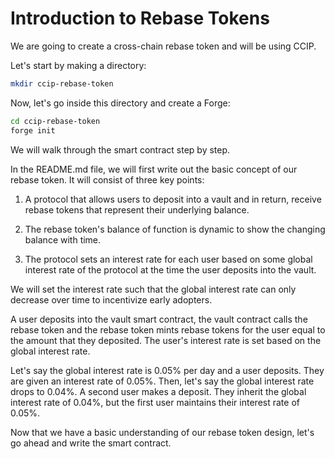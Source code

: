 # Introduction to Rebase Tokens

We are going to create a cross-chain rebase token and will be using CCIP.

Let's start by making a directory:

```bash
mkdir ccip-rebase-token
```

Now, let's go inside this directory and create a Forge:

```bash
cd ccip-rebase-token
forge init
```

We will walk through the smart contract step by step.

In the README.md file, we will first write out the basic concept of our rebase token. It will consist of three key points:

1. A protocol that allows users to deposit into a vault and in return, receive rebase tokens that represent their underlying balance.

2. The rebase token's balance of function is dynamic to show the changing balance with time.

3. The protocol sets an interest rate for each user based on some global interest rate of the protocol at the time the user deposits into the vault.

We will set the interest rate such that the global interest rate can only decrease over time to incentivize early adopters.

A user deposits into the vault smart contract, the vault contract calls the rebase token and the rebase token mints rebase tokens for the user equal to the amount that they deposited. The user's interest rate is set based on the global interest rate.

Let's say the global interest rate is 0.05% per day and a user deposits. They are given an interest rate of 0.05%. Then, let's say the global interest rate drops to 0.04%. A second user makes a deposit. They inherit the global interest rate of 0.04%, but the first user maintains their interest rate of 0.05%.

Now that we have a basic understanding of our rebase token design, let's go ahead and write the smart contract.
